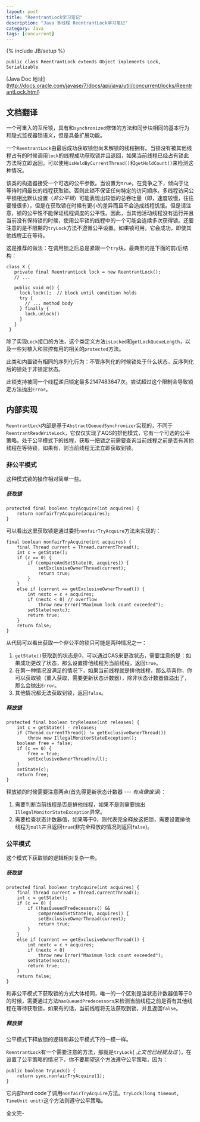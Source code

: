 ```yaml
---
layout: post
title: "ReentrantLock学习笔记"
description: "Java 多线程 ReentrantLock学习笔记"
category: Java
tags: [concurrent]
---
```

{% include JB/setup %}
<?prettify ?>
    public class ReentrantLock extends Object implements Lock, Serializable
	
[Java Doc 地址] (http://docs.oracle.com/javase/7/docs/api/java/util/concurrent/locks/ReentrantLock.html)

## 文档翻译

一个可重入的互斥锁，具有和`synchronized`修饰的方法和同步块相同的基本行为和隐式监视器锁语义，但是具备扩展功能。

一个`ReentrantLock`由最后成功获取锁但尚未解锁的线程拥有。当锁没有被其他线程占有的时候调用`lock`的线程成功获取锁并且返回，如果当前线程已经占有锁此方法将立即返回。可以使用`isHeldByCurrentThread()`和`getHoldCount()`来检测这种情况。

该类的构造器接受一个可选的公平参数。当设置为`true`，在竞争之下，倾向于让等待时间最长的线程获取锁。否则此锁不保证任何特定的访问顺序。多线程访问公平锁相比默认设置（_非公平锁_）可能表现出较低的总吞吐量（即，速度较慢，往往要慢很多），但是在获取锁在时候有更小的差异而且不会造成线程饥饿。但是请注意，锁的公平性不能保证线程调度的公平性。因此，当其他活动线程没有运行并且当前没有保持锁的时候，使用公平锁的线程中的一个可能会连续多次获得锁。还要注意的是不限期的`tryLock`方法不遵循公平设置。如果锁可用，它会成功，即使其他线程正在等待。


这是推荐的做法：在调用锁之后总是紧跟一个`try`块，最典型的是下面的前/后结构：
<?prettify linenums=1?>
    class X {
	   private final ReentrantLock lock = new ReentrantLock();
	   // ...

	   public void m() {
		 lock.lock();  // block until condition holds
		 try {
		   // ... method body
		 } finally {
		   lock.unlock()
		 }
	   }
	 }

除了实现`Lock`接口的方法，这个类定义方法`isLocked`和`getLockQueueLength`，以及一些对植入和监控有用的相关的`protected`方法。

此类和内置锁有相同的序列化行为：不管序列化的时候锁处于什么状态，反序列化后的锁处于非锁定状态。

此锁支持被同一个线程递归锁定最多2147483647次。尝试超过这个限制会导致锁定方法抛出`Error`。

## 内部实现

`ReentrantLock`内部是基于`AbstractQueuedSynchronizer`实现的，不同于`ReentrantReadWriteLock`，它仅仅实现了AQS的排他模式，它有一个可选的公平策略。处于公平模式下的线程，获取一把锁之前需要查询当前线程之前是否有其他线程在等待锁，如果有，则当前线程无法立即获取到锁。

### 非公平模式

这种模式锁的操作相对简单一些。

##### 获取锁  
<?prettify linenums=1?>
    protected final boolean tryAcquire(int acquires) {
        return nonfairTryAcquire(acquires);
    }

可以看出这里获取锁是通过委托`nonfairTryAcquire`方法来实现的：
<?prettify linenums=1?>
    final boolean nonfairTryAcquire(int acquires) {
        final Thread current = Thread.currentThread();
        int c = getState();
        if (c == 0) {
            if (compareAndSetState(0, acquires)) {
                setExclusiveOwnerThread(current);
                return true;
            }
        }
        else if (current == getExclusiveOwnerThread()) {
            int nextc = c + acquires;
            if (nextc < 0) // overflow
                throw new Error("Maximum lock count exceeded");
            setState(nextc);
            return true;
        }
        return false;
    }

从代码可以看出获取一个非公平的锁只可能是两种情况之一：
1. `getState()`获取到的状态是0，可以通过CAS来更改状态，需要注意的是：如果成功更改了状态，那么设置排他线程为当前线程，返回`true`。
2. 在第一种情况没满足的情况下，如果当前线程就是排他线程，那么恭喜你，你可以获取锁（重入获取，需要更新状态计数器），除非状态计数器值溢出了，那么会抛出`Error`。
3. 其他情况都无法获取到锁，返回`false`。

##### 释放锁
<?prettify linenums=1?>
    protected final boolean tryRelease(int releases) {
        int c = getState() - releases;
        if (Thread.currentThread() != getExclusiveOwnerThread())
            throw new IllegalMonitorStateException();
        boolean free = false;
        if (c == 0) {
            free = true;
            setExclusiveOwnerThread(null);
        }
        setState(c);
        return free;
    }

释放锁的时候需要注意两点(首先得更新状态计数器 --- _有点像废话_)：
1. 需要判断当前线程是否是排他线程，如果不是则需要抛出`IllegalMonitorStateException`异常。
2. 需要检查状态计数器值，如果等于0，则代表完全释放这把锁，需要设置排他线程为`null`并且返回`true`(非完全释放的情况则返回`false`)。

### 公平模式

这个模式下获取锁的逻辑相对复杂一些。

##### 获取锁
<?prettify linenums=1?>
    protected final boolean tryAcquire(int acquires) {
        final Thread current = Thread.currentThread();
        int c = getState();
        if (c == 0) {
            if (!hasQueuedPredecessors() &&
                compareAndSetState(0, acquires)) {
                setExclusiveOwnerThread(current);
                return true;
            }
        }
        else if (current == getExclusiveOwnerThread()) {
            int nextc = c + acquires;
            if (nextc < 0)
                throw new Error("Maximum lock count exceeded");
            setState(nextc);
            return true;
        }
        return false;
    }

和非公平模式下获取锁的方式大体相同，唯一的一个区别是当状态计数器值等于0的时候，需要通过方法`hasQueuedPredecessors`来检测当前线程之前是否有其他线程在等待获取锁，如果有的话，当前线程将无法获取到锁，并且返回`false`。
    
##### 释放锁

公平模式下释放锁的逻辑和非公平模式下的一模一样。

`ReentrantLock`有一个需要注意的方法，那就是`tryLock`( _上文也已经提及过_ )，在设置了公平策略的情况下，你不要期望这个方法遵守公平策略，因为：
<?prettify linenums=1?>
    public boolean tryLock() {
        return sync.nonfairTryAcquire(1);
    }
    
它内部hard code了调用`nonfairTryAcquire`方法。`tryLock(long timeout, TimeUnit unit)`这个方法则遵守公平策略。

全文完-